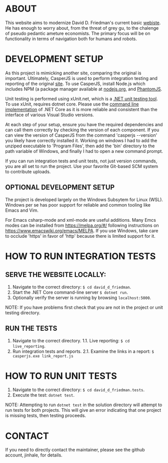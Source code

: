 # ABOUT

This website aims to modernize David D. Friedman's current basic [webiste](http://daviddfriedman.com/). He has enough to worry about, from the threat of grey gu, to the chalenge of pseudo pedantic ameture economists. The primary focus will be on functionality in terms of navigation both for humans and robots.

# DEVELOPMENT SETUP

As this project is mimicking another site, comparing the original is important. Ultimately, CasperJS is used to perform integration testing and reporting of the original [site](http://daviddfriedman.com/). To use CasperJS, install Node.js which includes NPM (a package manager available at [nodejs.org](https://nodejs.org/en/), and [PhantomJS](http://phantomjs.org/).

Unit testing is performed using xUnit.net, which is a [.NET unit testing tool](https://xunit.github.io/docs/getting-started-dotnet-core.html). To use xUnit, requires dotnet core. Please use the [command line implementation](https://github.com/dotnet/core) of .NET Core as it is more reliable and consistent than the interface of various Visual Studio versions.

At each step of your setup, ensure you have the required dependencies and can call them correctly by checking the version of each component. If you can view the version of CasperJS from the command 'casperjs --version' you likely have correctly installed it. Working on windows I had to add the unziped executable to 'Program Files', then add the 'bin' directory to the path variable of Windows, and finally I had to open a new command prompt.

If you can run integration tests and unit tests, not just version commands, you are all set to run the project. Use your favorite Git-based SCM system to contribute uploads. 

## OPTIONAL DEVELOPMENT SETUP

The project is developed largely on the Windows Subsytem for Linux (WSL). Windows per se has poor support for reliable and common tooling like Emacs and Vim.

For Emacs csharp-mode and xml-mode are useful additions. Many Emcs modes can be installed from https://melpa.org/#/ following instructions on https://www.emacswiki.org/emacs/MELPA. If you use Windows, take care to occlude 'https' in favor of 'http' because there is limited support for it.

# HOW TO RUN INTEGRATION TESTS

## SERVE THE WEBSITE LOCALLY:
1. Navigate to the correct directory: `$ cd david_d_friedman`.
2. Start the .NET Core command-line server `$ dotnet run`.
3. Optionally verify the server is running by browsing `localhost:5000`.

NOTE: If you have problems first check that you are not in the project or unit testing directory.

## RUN THE TESTS
1. Navigate to the correct directory.
1.1. Live reporting: `$ cd live_reporting`.
2. Run integration tests and reports.
2.1. Examine the links in a report: `$ casperjs.exe link_report.js` 

# HOW TO RUN UNIT TESTS

1. Navigate to the correct directory: `$ cd david_d_friedman.tests`.
2. Execute the test: `dotnet test`.

NOTE: Attempting to run `dotnet test` in the solution directory will attempt to run tests for both projects. This will give an error indicating that one project is missing tests, then testing proceeds. 

# CONTACT

If you need to directly contact the maintainer, please see the github account, jinhale, for details. 